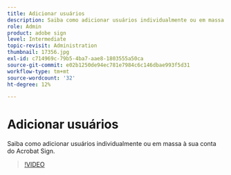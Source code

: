 ```yaml
---
title: Adicionar usuários
description: Saiba como adicionar usuários individualmente ou em massa à sua conta do Acrobat Sign
role: Admin
product: adobe sign
level: Intermediate
topic-revisit: Administration
thumbnail: 17356.jpg
exl-id: c714969c-79b5-4ba7-aae8-1803555a50ca
source-git-commit: e02b1250de94ec781e7984c6c146dbae993f5d31
workflow-type: tm+mt
source-wordcount: '32'
ht-degree: 12%

---
```


# Adicionar usuários

Saiba como adicionar usuários individualmente ou em massa à sua conta do Acrobat Sign.

>[!VIDEO](https://video.tv.adobe.com/v/17356?hidetitle=true)
